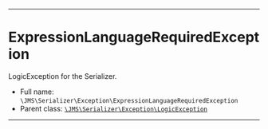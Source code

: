 ***

# ExpressionLanguageRequiredException

LogicException for the Serializer.

* Full name: `\JMS\Serializer\Exception\ExpressionLanguageRequiredException`
* Parent class: [`\JMS\Serializer\Exception\LogicException`](./LogicException.md)

***

